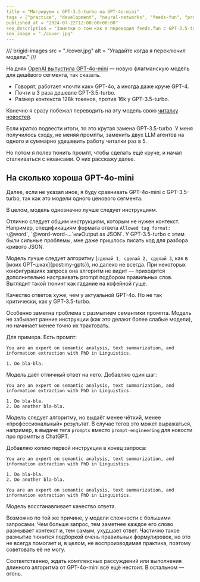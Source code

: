 ```yaml
---
title = "Мигрируем с GPT-3.5-turbo на GPT-4o-mini"
tags = ["practice", "development", "neural-networks", "feeds-fun", "prompt-engineering"]
published_at = "2024-07-22T12:00:00+00:00"
seo_description = "Заметки о том как я переводил feeds.fun с GPT-3.5-turbo на GPT-4o-mini."
seo_image = "./cover.jpg"
---
```


/// brigid-images
src = "./cover.jpg"
alt = "Угадайте когда я переключил модели."
///

На днях [OpenAI выпустила GPT-4o-mini](https://openai.com/index/gpt-4o-mini-advancing-cost-efficient-intelligence/) — новую флагманскую модель для дешёвого сегмента, так сказать.

- Говорят, работает «почти как» GPT-4o, а иногда даже круче GPT-4.
- Почти в 3 раза дешевле GPT-3.5-turbo.
- Размер контекста 128k токенов, против 16k у GPT-3.5-turbo.

Конечно я сразу побежал переводить на эту модель свою [читалку новостей](https://feeds.fun).

Если кратко подвести итоги, то это крутая замена GPT-3.5-turbo. У меня получилось сходу, не меняя промпты, заменить двух LLM агентов на одного и суммарно удешевить работу читалки раз в 5.

Но потом я полез тюнить промпт, чтобы сделать ещё круче, и начал сталкиваться с нюансами. О них расскажу далее.

<!-- more -->

## На сколько хороша GPT-4o-mini

Далее, если не указал иное, я буду сравнивать GPT-4o-mini с GPT-3.5-turbo, так как это модели одного ценового сегмента.

В целом, модель однозначно лучше следует инструкциям.

Отлично следует общим инструкциям, которым не нужен контекст. Например, спецификациям формата ответа `Allowed tag format: \`@word\`, \`@word-word-...\`` или `Output as JSON`. У GPT-3.5-turbo с этим были сильные проблемы, мне даже пришлось писать код для разбора кривого JSON.

Модель лучше следует алгоритму (`сделай 1, сделай 2, сделай 3`, как в [моих GPT-шках]{post:my-gpts}), но далеко не всегда. При некоторых конфигурациях запроса она алгоритм не видит — приходится дополнительно настраивать prompt подбором правильных слов. Выглядит такой тюнинг как гадание на кофейной гуще.

Качество ответов хуже, чем у актуальной GPT-4o. Но не так критически, как у GPT-3.5-turbo.

Особенно заметна проблема с размытием семантики промпта. Модель не забывает ранние инструкции (как это делают более слабые модели), но начинает менее точно их трактовать.

Для примера. Есть промпт:

```
You are an expert on semantic analysis, text summarization, and information extraction with PhD in Linguistics.

1. Do bla-bla.
```

Модель даёт отличный ответ на него. Добавляю один шаг:

```
You are an expert on semantic analysis, text summarization, and information extraction with PhD in Linguistics.

1. Do bla-bla.
2. Do another bla-bla.
```

Модель следует алгоритму, но выдаёт менее чёткий, менее «профессиональный» результат. В случае тегов это может выражаться, например, в выдаче тега `prompts` вместо `prompt-engineering` для новости про промпты в ChatGPT.

Добавляю копию первой инструкции в конец запроса:

```
You are an expert on semantic analysis, text summarization, and information extraction with PhD in Linguistics.

1. Do bla-bla.
2. Do another bla-bla.

You are an expert on semantic analysis, text summarization, and information extraction with PhD in Linguistics.
```

Модель восстанавливает качество ответа.

Возможно по той же причине, у модели сложности с большими запросами. Чем больше запрос, тем заметнее каждое его слово размывает контекст и, тем самым, ухудшает ответ. Частично такое размытие тюнится подборкой очень правильных формулировок, но это не всегда помогает и, в целом, не воспроизводимая практика, поэтому советовать её не могу.

Соответственно, ждать комплексных рассуждений или выполнения длинного алгоритма от GPT-4o-mini всё ещё нестоит. В остальном — огонь.
